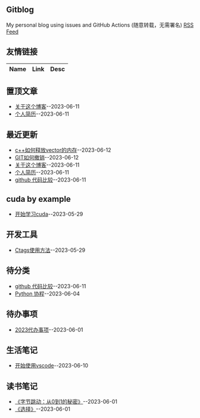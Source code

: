 ## Gitblog
My personal blog using issues and GitHub Actions (随意转载，无需署名)
[RSS Feed](https://raw.githubusercontent.com/wjwever/gitblog/master/feed.xml)
## 友情链接
| Name | Link | Desc | 
 | ---- | ---- | ---- |
## 置顶文章
- [关于这个博客](https://github.com/wjwever/gitblog/issues/22)--2023-06-11
- [个人简历](https://github.com/wjwever/gitblog/issues/21)--2023-06-11
## 最近更新
- [c++如何释放vector的内存](https://github.com/wjwever/gitblog/issues/24)--2023-06-12
- [GIT如何撤销](https://github.com/wjwever/gitblog/issues/23)--2023-06-12
- [关于这个博客](https://github.com/wjwever/gitblog/issues/22)--2023-06-11
- [个人简历](https://github.com/wjwever/gitblog/issues/21)--2023-06-11
- [github 代码比较](https://github.com/wjwever/gitblog/issues/20)--2023-06-11
## cuda by example
- [开始学习cuda](https://github.com/wjwever/gitblog/issues/10)--2023-05-29
## 开发工具
- [Ctags使用方法](https://github.com/wjwever/gitblog/issues/13)--2023-05-29
## 待分类
- [github 代码比较](https://github.com/wjwever/gitblog/issues/20)--2023-06-11
- [Python 协程](https://github.com/wjwever/gitblog/issues/18)--2023-06-04
## 待办事项
- [2023代办事项](https://github.com/wjwever/gitblog/issues/17)--2023-06-01
## 生活笔记
- [开始使用vscode](https://github.com/wjwever/gitblog/issues/19)--2023-06-10
## 读书笔记
- [《字节跳动：从0到1的秘密》](https://github.com/wjwever/gitblog/issues/16)--2023-06-01
- [《选择》](https://github.com/wjwever/gitblog/issues/15)--2023-06-01
